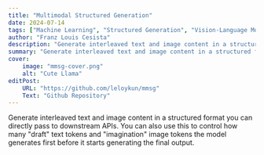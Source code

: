 ```yaml
---
title: "Multimodal Structured Generation"
date: 2024-07-14
tags: ["Machine Learning", "Structured Generation", "Vision-Language Models"]
author: "Franz Louis Cesista"
description: "Generate interleaved text and image content in a structured format you can directly pass to downstream APIs."
summary: "Generate interleaved text and image content in a structured format you can directly pass to downstream APIs."
cover:
    image: "mmsg-cover.png"
    alt: "Cute Llama"
editPost:
    URL: "https://github.com/leloykun/mmsg"
    Text: "Github Repository"
---
```


Generate interleaved text and image content in a structured format you can directly pass to downstream APIs. You can also use this to control how many "draft" text tokens and "imagination" image tokens the model generates first before it starts generating the final output.
